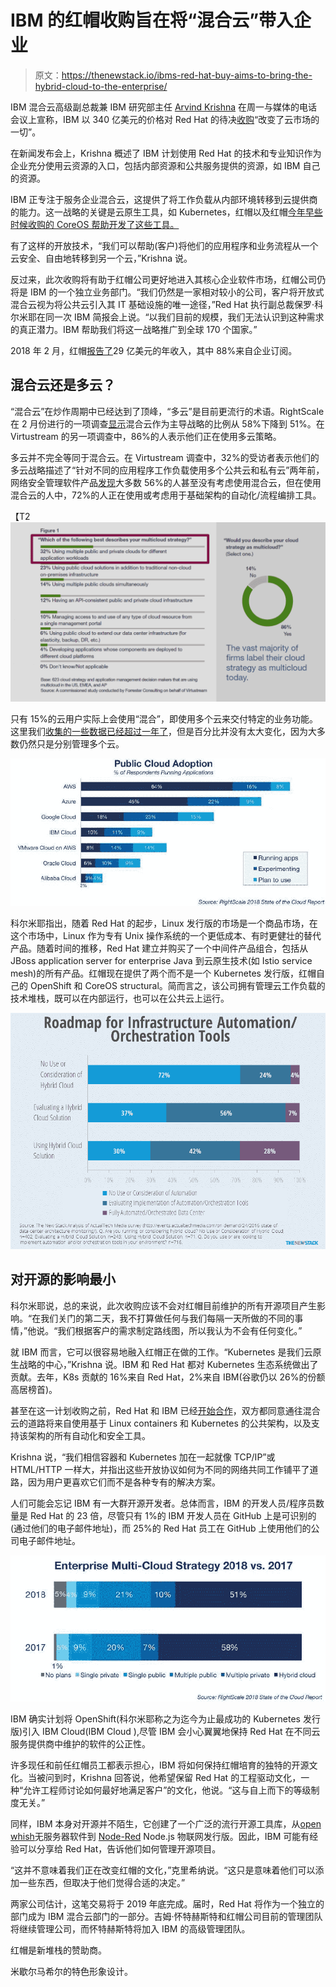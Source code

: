 # IBM 的红帽收购旨在将“混合云”带入企业

> 原文：<https://thenewstack.io/ibms-red-hat-buy-aims-to-bring-the-hybrid-cloud-to-the-enterprise/>

IBM 混合云高级副总裁兼 IBM 研究部主任 [Arvind Krishna](https://www-03.ibm.com/press/us/en/biography/45780.wss) 在周一与媒体的电话会议上宣称，IBM 以 340 亿美元的价格对 Red Hat 的待决[收购](https://thenewstack.io/red-hat-acquisition-will-be-the-key-to-ibms-future-in-the-cloud/)“改变了云市场的一切”。

在新闻发布会上，Krishna 概述了 IBM 计划使用 Red Hat 的技术和专业知识作为企业充分使用云资源的入口，包括内部资源和公共服务提供的资源，如 IBM 自己的资源。

IBM 正专注于服务企业混合云，这提供了将工作负载从内部环境转移到云提供商的能力。这一战略的关键是云原生工具，如 Kubernetes，红帽以及红帽[今年早些时候收购的 CoreOS 帮助开发了这些工具。](https://www.redhat.com/en/about/press-releases/red-hat-acquire-coreos-expanding-its-kubernetes-and-containers-leadership)

有了这样的开放技术，“我们可以帮助(客户)将他们的应用程序和业务流程从一个云安全、自由地转移到另一个云，”Krishna 说。

反过来，此次收购将有助于红帽公司更好地进入其核心企业软件市场，红帽公司仍将是 IBM 的一个独立业务部门。“我们仍然是一家相对较小的公司，客户将开放式混合云视为将公共云引入其 IT 基础设施的唯一途径，”Red Hat 执行副总裁保罗·科尔米耶在同一次 IBM 简报会上说。“以我们目前的规模，我们无法认识到这种需求的真正潜力。IBM 帮助我们将这一战略推广到全球 170 个国家。”

2018 年 2 月，红帽[报告了](https://investors.redhat.com/news-and-events/press-releases/2018/03-26-2018-211600973)29 亿美元的年收入，其中 88%来自企业订阅。

## 混合云还是多云？

“混合云”在炒作周期中已经达到了顶峰，“多云”是目前更流行的术语。RightScale 在 2 月份进行的一项调查[显示](https://www.rightscale.com/lp/state-of-the-cloud)混合云作为主导战略的比例从 58%下降到 51%。在 Virtustream 的另一项调查中，86%的人表示他们正在使用多云策略。

多云并不完全等同于混合云。在 Virtustream 调查中，32%的受访者表示他们的多云战略描述了“针对不同的应用程序工作负载使用多个公共云和私有云”两年前，网络安全管理软件产品[发现](https://www.actualtechmedia.com/wp-content/uploads/2018/01/SolarWinds-Survey-Report-Finalv1.pdf)大多数 56%的人甚至没有考虑使用混合云，但在使用混合云的人中，72%的人正在使用或考虑用于基础架构的自动化/流程编排工具。

【T2![](img/a8eb4bb38d0774f3854e6baa9dd34c64.png)

只有 15%的云用户实际上会使用“混合”，即使用多个云来交付特定的业务功能。这里我们[收集的一些数据已经超过一年了](https://thenewstack.io/parity-check-announcements-private-clouds-death-premature/)，但是百分比并没有太大变化，因为大多数仍然只是分别管理多个云。

[![](img/f626c81100093f53b3988342681cea4c.png)](https://cdn.thenewstack.io/media/2018/10/b88f9ece-ibm-redhat-02.jpg)

科尔米耶指出，随着 Red Hat 的起步，Linux 发行版的市场是一个商品市场，在这个市场中，Linux 作为专有 Unix 操作系统的一个更低成本、有时更健壮的替代产品。随着时间的推移，Red Hat 建立并购买了一个中间件产品组合，包括从 JBoss application server for enterprise Java 到云原生技术(如 Istio service mesh)的所有产品。红帽现在提供了两个而不是一个 Kubernetes 发行版，红帽自己的 OpenShift 和 CoreOS structural。简而言之，该公司拥有管理云工作负载的技术堆栈，既可以在内部运行，也可以在公共云上运行。

[![](img/511adb52b84aa66e2e57f04f1057f830.png)](https://cdn.thenewstack.io/media/2018/10/727199c9-ibm-redhat-05.png)

## 对开源的影响最小

科尔米耶说，总的来说，此次收购应该不会对红帽目前维护的所有开源项目产生影响。“在我们关门的第二天，我不打算做任何与我们每隔一天所做的不同的事情，”他说。“我们根据客户的需求制定路线图，所以我认为不会有任何变化。”

就 IBM 而言，它可以很容易地融入红帽正在做的工作。“Kubernetes 是我们云原生战略的中心，”Krishna 说。IBM 和 Red Hat 都对 Kubernetes 生态系统做出了贡献。去年，K8s 贡献的 16%来自 Red Hat，2%来自 IBM(谷歌仍以 26%的份额高居榜首)。

甚至在这一计划收购之前，Red Hat 和 IBM 已经[开始合作](https://www.govconwire.com/2018/09/hortonworks-ibm-red-hat-partner-on-open-hybrid-architecture-initiative/)，双方都同意通往混合云的道路将来自使用基于 Linux containers 和 Kubernetes 的公共架构，以及支持该架构的所有自动化和安全工具。

Krishna 说，“我们相信容器和 Kubernetes 加在一起就像 TCP/IP”或 HTML/HTTP 一样大，并指出这些开放协议如何为不同的网络共同工作铺平了道路，因为用户更喜欢它们而不是各种专有的解决方案。

人们可能会忘记 IBM 有一大群开源开发者。总体而言，IBM 的开发人员/程序员数量是 Red Hat 的 23 倍，尽管只有 1%的 IBM 开发人员在 GitHub 上是可识别的(通过他们的电子邮件地址)，而 25%的 Red Hat 员工在 GitHub 上使用他们的公司电子邮件地址。

[![](img/d96266ef604e8c537a3d3b94b58b26d8.png)](https://cdn.thenewstack.io/media/2018/10/17d10e47-ibm-redhat-01.jpg)

IBM 确实计划将 OpenShift(科尔米耶称之为迄今为止最成功的 Kubernetes 发行版)引入 IBM Cloud(IBM Cloud ),尽管 IBM 会小心翼翼地保持 Red Hat 在不同云服务提供商中维护的软件的公正性。

许多现任和前任红帽员工都表示担心，IBM 将如何保持红帽培育的独特的开源文化。当被问到时，Krishna 回答说，他希望保留 Red Hat 的工程驱动文化，一种“允许工程师讨论如何最好地满足客户”的文化，他说。“这与自上而下的等级制度无关。”

同样，IBM 本身对开源并不陌生，它创建了一个广泛的流行开源工具库，从[open whish](https://serverless.com/framework/docs/providers/openwhisk/)无服务器软件到 [Node-Red](https://nodered.org/) Node.js 物联网发行版。因此，IBM 可能有经验可以分享给 Red Hat，告诉他们如何管理开源项目。

“这并不意味着我们正在改变红帽的文化，”克里希纳说。“这只是意味着他们可以添加一些东西，但取决于他们觉得合适的决定。”

两家公司估计，这笔交易将于 2019 年底完成。届时，Red Hat 将作为一个独立的部门成为 IBM 混合云部门的一部分。吉姆·怀特赫斯特和红帽公司目前的管理团队将继续管理公司，而怀特赫斯特将加入 IBM 的高级管理团队。

红帽是新堆栈的赞助商。

米歇尔马希尔的特色形象设计。

<svg xmlns:xlink="http://www.w3.org/1999/xlink" viewBox="0 0 68 31" version="1.1"><title>Group</title> <desc>Created with Sketch.</desc></svg>